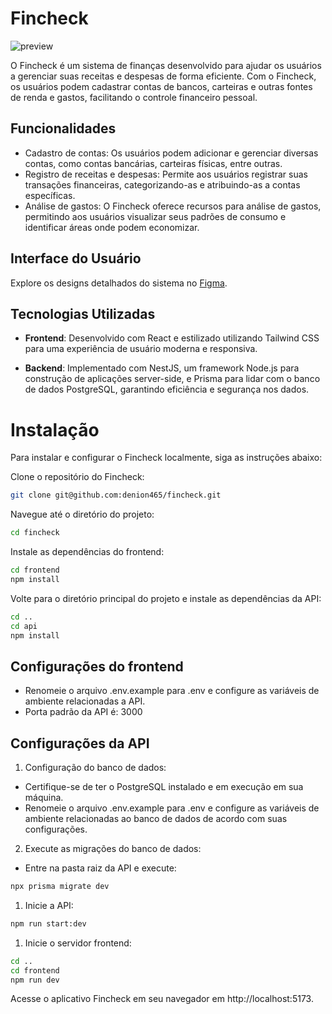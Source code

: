 # Fincheck

![preview](https://github.com/denion465/fincheck/assets/71099459/d58ca199-a566-4d19-8840-e1d69c618227)


O Fincheck é um sistema de finanças desenvolvido para ajudar os usuários a gerenciar suas receitas e despesas de forma eficiente. Com o Fincheck, os usuários podem cadastrar contas de bancos, carteiras e outras fontes de renda e gastos, facilitando o controle financeiro pessoal.

## Funcionalidades

* Cadastro de contas: Os usuários podem adicionar e gerenciar diversas contas, como contas bancárias, carteiras físicas, entre outras.
* Registro de receitas e despesas: Permite aos usuários registrar suas transações financeiras, categorizando-as e atribuindo-as a contas específicas.
* Análise de gastos: O Fincheck oferece recursos para análise de gastos, permitindo aos usuários visualizar seus padrões de consumo e identificar áreas onde podem economizar.


## Interface do Usuário

Explore os designs detalhados do sistema no [Figma](https://www.figma.com/file/rxGvF8AVdufKZzJQaaYPV6/Fincheck?type=design&node-id=229%3A8335&mode=design&t=HiTc9lQ8EZDOLK0C-1).

## Tecnologias Utilizadas
* **Frontend**: Desenvolvido com React e estilizado utilizando Tailwind CSS para uma experiência de usuário moderna e responsiva.

* **Backend**: Implementado com NestJS, um framework Node.js para construção de aplicações server-side, e Prisma para lidar com o banco de dados PostgreSQL, garantindo eficiência e segurança nos dados.

# Instalação
Para instalar e configurar o Fincheck localmente, siga as instruções abaixo:

Clone o repositório do Fincheck:
```bash
git clone git@github.com:denion465/fincheck.git
```

Navegue até o diretório do projeto:
```bash
cd fincheck
```
Instale as dependências do frontend:
```bash
cd frontend
npm install
```

Volte para o diretório principal do projeto e instale as dependências da API:
```bash
cd ..
cd api
npm install
```

## Configurações do frontend
* Renomeie o arquivo .env.example para .env e configure as variáveis de ambiente relacionadas a API.
* Porta padrão da API é: 3000


## Configurações da API
1. Configuração do banco de dados:

* Certifique-se de ter o PostgreSQL instalado e em execução em sua máquina.
* Renomeie o arquivo .env.example para .env e configure as variáveis de ambiente relacionadas ao banco de dados de acordo com suas configurações.

2. Execute as migrações do banco de dados:

* Entre na pasta raiz da API e execute:

```bash
npx prisma migrate dev
```

1. Inicie a API:

```bash
npm run start:dev
```

1. Inicie o servidor frontend:

```bash
cd ..
cd frontend
npm run dev
```
Acesse o aplicativo Fincheck em seu navegador em http://localhost:5173.
